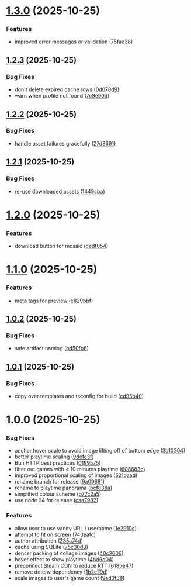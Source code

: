 # [1.3.0](https://github.com/obviyus/playtime-panorama/compare/v1.2.3...v1.3.0) (2025-10-25)


### Features

* improved error messages or validation ([75fae38](https://github.com/obviyus/playtime-panorama/commit/75fae38657dd9f47d2a4c8092d89b6057bdc2682))

## [1.2.3](https://github.com/obviyus/playtime-panorama/compare/v1.2.2...v1.2.3) (2025-10-25)


### Bug Fixes

* don't delete expired cache rows ([0d078d9](https://github.com/obviyus/playtime-panorama/commit/0d078d953a9a9546ccff26fd012686aec0fd00f5))
* warn when profile not found ([7c8e90d](https://github.com/obviyus/playtime-panorama/commit/7c8e90dffef03d11cc1318171d900572bb61f5a5))

## [1.2.2](https://github.com/obviyus/playtime-panorama/compare/v1.2.1...v1.2.2) (2025-10-25)


### Bug Fixes

* handle asset failures gracefully ([27d3691](https://github.com/obviyus/playtime-panorama/commit/27d3691e5632bbb01f3cbac152034e3a9d51b640))

## [1.2.1](https://github.com/obviyus/playtime-panorama/compare/v1.2.0...v1.2.1) (2025-10-25)


### Bug Fixes

* re-use downloaded assets ([1449cba](https://github.com/obviyus/playtime-panorama/commit/1449cbaa63200573e2e2641b43327dbc60d0725c))

# [1.2.0](https://github.com/obviyus/playtime-panorama/compare/v1.1.0...v1.2.0) (2025-10-25)


### Features

* download button for mosaic ([dedf054](https://github.com/obviyus/playtime-panorama/commit/dedf054a44d4ca795e46387fb8c7e6bafe74a0b0))

# [1.1.0](https://github.com/obviyus/playtime-panorama/compare/v1.0.2...v1.1.0) (2025-10-25)


### Features

* meta tags for preview ([c829bbf](https://github.com/obviyus/playtime-panorama/commit/c829bbfbae0898d3c56d43eaf9e6f62bdc2fff2f))

## [1.0.2](https://github.com/obviyus/playtime-panorama/compare/v1.0.1...v1.0.2) (2025-10-25)


### Bug Fixes

* safe artifact naming ([bd50fb8](https://github.com/obviyus/playtime-panorama/commit/bd50fb8a5362c42072cb809a0873f61ebceb04d3))

## [1.0.1](https://github.com/obviyus/playtime-panorama/compare/v1.0.0...v1.0.1) (2025-10-25)


### Bug Fixes

* copy over templates and tsconfig for build ([cd95b40](https://github.com/obviyus/playtime-panorama/commit/cd95b404db64ef23214528151cc93b3c47e967e0))

# 1.0.0 (2025-10-25)


### Bug Fixes

* anchor hover scale to avoid image lifting off of bottom edge ([3b10304](https://github.com/obviyus/playtime-panorama/commit/3b103048c580be6b952cfd50d67819b6920938d5))
* better playtime scaling ([9defc3f](https://github.com/obviyus/playtime-panorama/commit/9defc3f3da6f1063ba62c2f272aa7ef23aab09ea))
* Bun HTTP best practices ([0199575](https://github.com/obviyus/playtime-panorama/commit/0199575b8f1f19f3cd06da0d79880933629aa7cc))
* filter out games with < 10 minutes playtime ([608683c](https://github.com/obviyus/playtime-panorama/commit/608683c2db757c3846103d9b7357002ca080518f))
* improved proportional scaling of images ([521baad](https://github.com/obviyus/playtime-panorama/commit/521baad9efa5f34b7916347b1ede8ee58b6b6f3d))
* rename branch for release ([9a09681](https://github.com/obviyus/playtime-panorama/commit/9a096812d151e20899b69ec6f2b5ae1aff07e0c5))
* rename to playtime panorama ([bcf838a](https://github.com/obviyus/playtime-panorama/commit/bcf838a1a83ba2398b1ffbcd1bc5e9facbea0f1a))
* simplified colour scheme ([b77c2a5](https://github.com/obviyus/playtime-panorama/commit/b77c2a5bc50bb853cd2e93ae71cbb3be360e5338))
* use node 24 for release ([caa7982](https://github.com/obviyus/playtime-panorama/commit/caa798288d4cd2cf80504850ec064cf1da70536f))


### Features

* allow user to use vanity URL / username ([1e2910c](https://github.com/obviyus/playtime-panorama/commit/1e2910cc2180886004e29983a481e0701b95422c))
* attempt to fit on screen ([743eafc](https://github.com/obviyus/playtime-panorama/commit/743eafcf4d9d42ca88550cae6c62d983de3512ff))
* author attribution ([335a74d](https://github.com/obviyus/playtime-panorama/commit/335a74dbe1f1a4270ae67d8df5514f3cedf4554a))
* cache using SQLite ([75c30d8](https://github.com/obviyus/playtime-panorama/commit/75c30d8f30dcb20f5ea43c046e199b0031a254ea))
* denser packing of collage images ([40c2606](https://github.com/obviyus/playtime-panorama/commit/40c2606842a9d9e1bf73bf656cd4d6bc3dcf4a48))
* hover effect to show playtime ([4bd9d04](https://github.com/obviyus/playtime-panorama/commit/4bd9d04624283f017bc337b8893f940bd087c82b))
* preconnect Steam CDN to reduce RTT ([618be47](https://github.com/obviyus/playtime-panorama/commit/618be47a97d13080b7e3c4ec346690b5af58bd98))
* remove dotenv dependency ([1b2c79d](https://github.com/obviyus/playtime-panorama/commit/1b2c79ded7815ebd3b8af7ddfb5cca52ebbdb58e))
* scale images to user's game count ([9ad3f38](https://github.com/obviyus/playtime-panorama/commit/9ad3f38d8844995ce7986f3e91bc5caa1abcbd7b))
